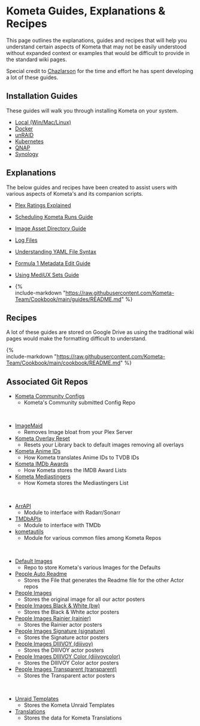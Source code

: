 # Kometa Guides, Explanations & Recipes

This page outlines the explanations, guides and recipes that will help you understand certain aspects of Kometa that may not be easily understood without expanded context or examples that would be difficult to provide in the standard wiki pages.

Special credit to [Chazlarson](https://github.com/chazlarson) for the time and effort he has spent developing a lot of these guides.

## Installation Guides

These guides will walk you through installing Kometa on your system.

- [Local (Win/Mac/Linux)](../install/local.md)
- [Docker](../install/docker.md)
- [unRAID](../install/unraid.md)
- [Kubernetes](../install/kubernetes.md)
- [QNAP](../install/qnap.md)
- [Synology](../install/synology.md)

## Explanations

The below guides and recipes have been created to assist users with various aspects of Kometa's and its companion scripts.

- [Plex Ratings Explained](ratings.md)
- [Scheduling Kometa Runs Guide](scheduling.md)
- [Image Asset Directory Guide](assets.md)
- [Log Files](../logs.md)
- [Understanding YAML File Syntax](../yaml.md)
- [Formula 1 Metadata Edit Guide](formula.md)
- [Using MediUX Sets Guide](mediux.md)

- {%    
  include-markdown "https://raw.githubusercontent.com/Kometa-Team/Cookbook/main/guides/README.md"
%}

## Recipes

A lot of these guides are stored on Google Drive as using the traditional wiki pages would make the formatting difficult to understand.

{%    
  include-markdown "https://raw.githubusercontent.com/Kometa-Team/Cookbook/main/cookbook/README.md"
%}

## Associated Git Repos

- [Kometa Community Configs](https://github.com/Kometa-Team/Community-Configs)
    - Kometa's Community submitted Config Repo

<br>

- [ImageMaid](https://github.com/Kometa-Team/ImageMaid)
    - Removes Image bloat from your Plex Server
- [Kometa Overlay Reset](https://github.com/Kometa-Team/Overlay-Reset)
    - Resets your Library back to default images removing all overlays
- [Kometa Anime IDs](https://github.com/Kometa-Team/Anime-IDs)
    - How Kometa translates Anime IDs to TVDB IDs
- [Kometa IMDb Awards](https://github.com/Kometa-Team/IMDb-Awards)
    - How Kometa stores the IMDB Award Lists
- [Kometa Mediastingers](https://github.com/Kometa-Team/Mediastingers)
    - How Kometa stores the Mediastingers List

<br>

- [ArrAPI](https://github.com/Kometa-Team/ArrAPI)
    - Module to interface with Radarr/Sonarr
- [TMDbAPIs](https://github.com/Kometa-Team/TMDbAPIs)
    - Module to interface with TMDb
- [kometautils](https://github.com/Kometa-Team/Kometa-Utils)
    - Module for various common files among Kometa Repos

<br>

- [Default Images](https://github.com/Kometa-Team/Default-Images)
    - Repo to store Kometa's various Images for the Defaults
- [People Auto Readme](https://github.com/Kometa-Team/People-Auto-Readme)
    - Stores the File that generates the Readme file for the other Actor repos
- [People Images](https://github.com/Kometa-Team/People-Images)
    - Stores the original image for all our actor posters
- [People Images Black & White (bw)](https://github.com/Kometa-Team/People-Images-bw)
    - Stores the Black & White actor posters
- [People Images Rainier (rainier)](https://github.com/Kometa-Team/People-Images-rainier)
    - Stores the Rainier actor posters
- [People Images Signature (signature)](https://github.com/Kometa-Team/People-Images-signature)
    - Stores the Signature actor posters
- [People Images DIIIVOY (diiivoy)](https://github.com/Kometa-Team/People-Images-diiivoy)
    - Stores the DIIIVOY actor posters
- [People Images DIIIVOY Color (diiivoycolor)](https://github.com/Kometa-Team/People-Images-diiivoycolor)
    - Stores the DIIIVOY Color actor posters
- [People Images Transparent (transparent)](https://github.com/Kometa-Team/People-Images-transparent)
    - Stores the Transparent actor posters

<br>

- [Unraid Templates](https://github.com/Kometa-Team/Unraid-Templates)
    - Stores the Kometa Unraid Templates
- [Translations](https://github.com/Kometa-Team/Translations)
    - Stores the data for Kometa Translations